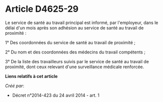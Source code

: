 # Article D4625-29

Le service de santé au travail principal est informé, par l'employeur, dans le délai d'un mois après son adhésion au service
de santé au travail de proximité : 

1° Des coordonnées du service de santé au travail de proximité ; 

2° Du nom et des coordonnées des médecins du travail compétents ; 

3° De la liste des travailleurs suivis par le service de santé au travail de proximité, dont ceux relevant d'une surveillance
médicale renforcée.

**Liens relatifs à cet article**

_Créé par_:

  - Décret n°2014-423 du 24 avril 2014 - art. 1
